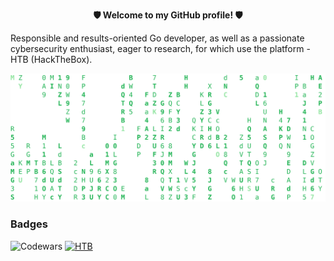 **<p align=center> 🛡️ Welcome to my GitHub profile! 🛡️ </p>**

Responsible and results-oriented Go developer, as well as a passionate cybersecurity enthusiast, eager to research, for which use the platform - HTB (HackTheBox).

<div align="center">

  ![Matrix](matrix.svg)
</div>

### Badges
![Codewars](https://www.codewars.com/users/fr13n8/badges/large)
[ ![HTB](https://www.hackthebox.com/badge/image/282711)](https://app.hackthebox.com/profile/282711)

